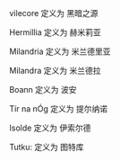 vilecore 定义为 黑暗之源

Hermillia 定义为 赫米莉亚

Milandria 定义为 米兰德里亚  

Milandra 定义为 米兰德拉

Boann 定义为 波安

Tír na nÓg 定义为 提尔纳诺

Isolde 定义为 伊索尔德

Tutku: 定义为 图特库